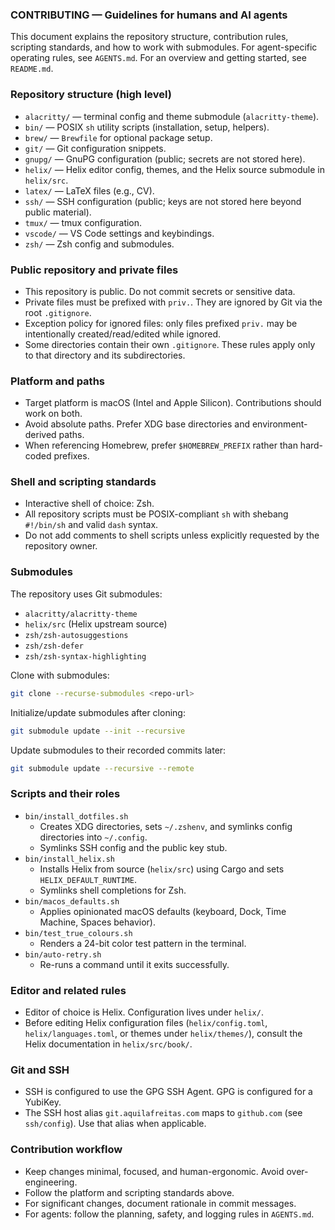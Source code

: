 ### CONTRIBUTING — Guidelines for humans and AI agents

This document explains the repository structure, contribution rules, scripting standards, and how to work with submodules. For agent-specific operating rules, see `AGENTS.md`. For an overview and getting started, see `README.md`.

### Repository structure (high level)
- `alacritty/` — terminal config and theme submodule (`alacritty-theme`).
- `bin/` — POSIX `sh` utility scripts (installation, setup, helpers).
- `brew/` — `Brewfile` for optional package setup.
- `git/` — Git configuration snippets.
- `gnupg/` — GnuPG configuration (public; secrets are not stored here).
- `helix/` — Helix editor config, themes, and the Helix source submodule in `helix/src`.
- `latex/` — LaTeX files (e.g., CV).
- `ssh/` — SSH configuration (public; keys are not stored here beyond public material).
- `tmux/` — tmux configuration.
- `vscode/` — VS Code settings and keybindings.
- `zsh/` — Zsh config and submodules.

### Public repository and private files
- This repository is public. Do not commit secrets or sensitive data.
- Private files must be prefixed with `priv.`. They are ignored by Git via the root `.gitignore`.
- Exception policy for ignored files: only files prefixed `priv.` may be intentionally created/read/edited while ignored.
- Some directories contain their own `.gitignore`. These rules apply only to that directory and its subdirectories.

### Platform and paths
- Target platform is macOS (Intel and Apple Silicon). Contributions should work on both.
- Avoid absolute paths. Prefer XDG base directories and environment-derived paths.
- When referencing Homebrew, prefer `$HOMEBREW_PREFIX` rather than hard-coded prefixes.

### Shell and scripting standards
- Interactive shell of choice: Zsh.
- All repository scripts must be POSIX-compliant `sh` with shebang `#!/bin/sh` and valid `dash` syntax.
- Do not add comments to shell scripts unless explicitly requested by the repository owner.

### Submodules
The repository uses Git submodules:
- `alacritty/alacritty-theme`
- `helix/src` (Helix upstream source)
- `zsh/zsh-autosuggestions`
- `zsh/zsh-defer`
- `zsh/zsh-syntax-highlighting`

Clone with submodules:
```sh
git clone --recurse-submodules <repo-url>
```

Initialize/update submodules after cloning:
```sh
git submodule update --init --recursive
```

Update submodules to their recorded commits later:
```sh
git submodule update --recursive --remote
```

### Scripts and their roles
- `bin/install_dotfiles.sh`
  - Creates XDG directories, sets `~/.zshenv`, and symlinks config directories into `~/.config`.
  - Symlinks SSH config and the public key stub.
- `bin/install_helix.sh`
  - Installs Helix from source (`helix/src`) using Cargo and sets `HELIX_DEFAULT_RUNTIME`.
  - Symlinks shell completions for Zsh.
- `bin/macos_defaults.sh`
  - Applies opinionated macOS defaults (keyboard, Dock, Time Machine, Spaces behavior).
- `bin/test_true_colours.sh`
  - Renders a 24-bit color test pattern in the terminal.
- `bin/auto-retry.sh`
  - Re-runs a command until it exits successfully.

### Editor and related rules
- Editor of choice is Helix. Configuration lives under `helix/`.
- Before editing Helix configuration files (`helix/config.toml`, `helix/languages.toml`, or themes under `helix/themes/`), consult the Helix documentation in `helix/src/book/`.

### Git and SSH
- SSH is configured to use the GPG SSH Agent. GPG is configured for a YubiKey.
- The SSH host alias `git.aquilafreitas.com` maps to `github.com` (see `ssh/config`). Use that alias when applicable.

### Contribution workflow
- Keep changes minimal, focused, and human-ergonomic. Avoid over-engineering.
- Follow the platform and scripting standards above.
- For significant changes, document rationale in commit messages.
- For agents: follow the planning, safety, and logging rules in `AGENTS.md`.


